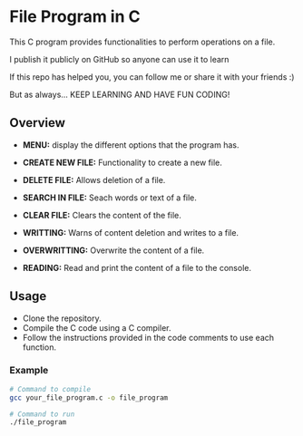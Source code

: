 # File Program in C

This C program provides functionalities to perform operations on a file.

I publish it publicly on GitHub so anyone can use it to learn

If this repo has helped you, you can follow me or share it with your friends :)

But as always... KEEP LEARNING AND HAVE FUN CODING!


## Overview

- **MENU:** display the different options that the program has.

- **CREATE NEW FILE:** Functionality to create a new file.
- **DELETE FILE:** Allows deletion of a file.
- **SEARCH IN FILE:** Seach words or text of a file. 
- **CLEAR FILE:** Clears the content of the file.
- **WRITTING:** Warns of content deletion and writes to a file.
- **OVERWRITTING:** Overwrite the content of a file.
- **READING:** Read and print the content of a file to the console.

## Usage

- Clone the repository.
- Compile the C code using a C compiler.
- Follow the instructions provided in the code comments to use each function.

### Example

```bash
# Command to compile
gcc your_file_program.c -o file_program

# Command to run
./file_program
